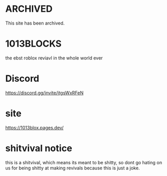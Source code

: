 # ARCHIVED
This site has been archived.
# 1013BLOCKS
the ebst roblox reviavl in the whole world ever 
# Discord
https://discord.gg/invite/jtgsWxRFeN
# site
https://1013blox.pages.dev/
# shitvival notice
this is a shitvival, which means its meant to be shitty, so dont go hating on us for being shitty at making revivals because this is just a joke.
